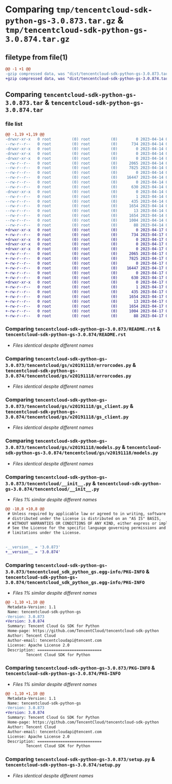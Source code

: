 # Comparing `tmp/tencentcloud-sdk-python-gs-3.0.873.tar.gz` & `tmp/tencentcloud-sdk-python-gs-3.0.874.tar.gz`

## filetype from file(1)

```diff
@@ -1 +1 @@
-gzip compressed data, was "dist/tencentcloud-sdk-python-gs-3.0.873.tar", last modified: Fri Apr 14 00:38:17 2023, max compression
+gzip compressed data, was "dist/tencentcloud-sdk-python-gs-3.0.874.tar", last modified: Mon Apr 17 00:31:03 2023, max compression
```

## Comparing `tencentcloud-sdk-python-gs-3.0.873.tar` & `tencentcloud-sdk-python-gs-3.0.874.tar`

### file list

```diff
@@ -1,19 +1,19 @@
-drwxr-xr-x   0 root         (0) root         (0)        0 2023-04-14 00:38:17.000000 tencentcloud-sdk-python-gs-3.0.873/
--rw-r--r--   0 root         (0) root         (0)      734 2023-04-14 00:38:17.000000 tencentcloud-sdk-python-gs-3.0.873/README.rst
-drwxr-xr-x   0 root         (0) root         (0)        0 2023-04-14 00:38:17.000000 tencentcloud-sdk-python-gs-3.0.873/tencentcloud/
-drwxr-xr-x   0 root         (0) root         (0)        0 2023-04-14 00:38:17.000000 tencentcloud-sdk-python-gs-3.0.873/tencentcloud/gs/
-drwxr-xr-x   0 root         (0) root         (0)        0 2023-04-14 00:38:17.000000 tencentcloud-sdk-python-gs-3.0.873/tencentcloud/gs/v20191118/
--rw-r--r--   0 root         (0) root         (0)     2065 2023-04-14 00:38:17.000000 tencentcloud-sdk-python-gs-3.0.873/tencentcloud/gs/v20191118/errorcodes.py
--rw-r--r--   0 root         (0) root         (0)     7825 2023-04-14 00:38:17.000000 tencentcloud-sdk-python-gs-3.0.873/tencentcloud/gs/v20191118/gs_client.py
--rw-r--r--   0 root         (0) root         (0)        0 2023-04-14 00:38:17.000000 tencentcloud-sdk-python-gs-3.0.873/tencentcloud/gs/v20191118/__init__.py
--rw-r--r--   0 root         (0) root         (0)    16447 2023-04-14 00:38:17.000000 tencentcloud-sdk-python-gs-3.0.873/tencentcloud/gs/v20191118/models.py
--rw-r--r--   0 root         (0) root         (0)        0 2023-04-14 00:38:17.000000 tencentcloud-sdk-python-gs-3.0.873/tencentcloud/gs/__init__.py
--rw-r--r--   0 root         (0) root         (0)      630 2023-04-14 00:38:17.000000 tencentcloud-sdk-python-gs-3.0.873/tencentcloud/__init__.py
-drwxr-xr-x   0 root         (0) root         (0)        0 2023-04-14 00:38:17.000000 tencentcloud-sdk-python-gs-3.0.873/tencentcloud_sdk_python_gs.egg-info/
--rw-r--r--   0 root         (0) root         (0)        1 2023-04-14 00:38:17.000000 tencentcloud-sdk-python-gs-3.0.873/tencentcloud_sdk_python_gs.egg-info/dependency_links.txt
--rw-r--r--   0 root         (0) root         (0)      435 2023-04-14 00:38:17.000000 tencentcloud-sdk-python-gs-3.0.873/tencentcloud_sdk_python_gs.egg-info/SOURCES.txt
--rw-r--r--   0 root         (0) root         (0)     1654 2023-04-14 00:38:17.000000 tencentcloud-sdk-python-gs-3.0.873/tencentcloud_sdk_python_gs.egg-info/PKG-INFO
--rw-r--r--   0 root         (0) root         (0)       13 2023-04-14 00:38:17.000000 tencentcloud-sdk-python-gs-3.0.873/tencentcloud_sdk_python_gs.egg-info/top_level.txt
--rw-r--r--   0 root         (0) root         (0)     1654 2023-04-14 00:38:17.000000 tencentcloud-sdk-python-gs-3.0.873/PKG-INFO
--rw-r--r--   0 root         (0) root         (0)     1004 2023-04-14 00:38:17.000000 tencentcloud-sdk-python-gs-3.0.873/setup.py
--rw-r--r--   0 root         (0) root         (0)       88 2023-04-14 00:38:17.000000 tencentcloud-sdk-python-gs-3.0.873/setup.cfg
+drwxr-xr-x   0 root         (0) root         (0)        0 2023-04-17 00:31:03.000000 tencentcloud-sdk-python-gs-3.0.874/
+-rw-r--r--   0 root         (0) root         (0)      734 2023-04-17 00:31:02.000000 tencentcloud-sdk-python-gs-3.0.874/README.rst
+drwxr-xr-x   0 root         (0) root         (0)        0 2023-04-17 00:31:03.000000 tencentcloud-sdk-python-gs-3.0.874/tencentcloud/
+drwxr-xr-x   0 root         (0) root         (0)        0 2023-04-17 00:31:03.000000 tencentcloud-sdk-python-gs-3.0.874/tencentcloud/gs/
+drwxr-xr-x   0 root         (0) root         (0)        0 2023-04-17 00:31:03.000000 tencentcloud-sdk-python-gs-3.0.874/tencentcloud/gs/v20191118/
+-rw-r--r--   0 root         (0) root         (0)     2065 2023-04-17 00:31:02.000000 tencentcloud-sdk-python-gs-3.0.874/tencentcloud/gs/v20191118/errorcodes.py
+-rw-r--r--   0 root         (0) root         (0)     7825 2023-04-17 00:31:02.000000 tencentcloud-sdk-python-gs-3.0.874/tencentcloud/gs/v20191118/gs_client.py
+-rw-r--r--   0 root         (0) root         (0)        0 2023-04-17 00:31:02.000000 tencentcloud-sdk-python-gs-3.0.874/tencentcloud/gs/v20191118/__init__.py
+-rw-r--r--   0 root         (0) root         (0)    16447 2023-04-17 00:31:02.000000 tencentcloud-sdk-python-gs-3.0.874/tencentcloud/gs/v20191118/models.py
+-rw-r--r--   0 root         (0) root         (0)        0 2023-04-17 00:31:02.000000 tencentcloud-sdk-python-gs-3.0.874/tencentcloud/gs/__init__.py
+-rw-r--r--   0 root         (0) root         (0)      630 2023-04-17 00:31:02.000000 tencentcloud-sdk-python-gs-3.0.874/tencentcloud/__init__.py
+drwxr-xr-x   0 root         (0) root         (0)        0 2023-04-17 00:31:03.000000 tencentcloud-sdk-python-gs-3.0.874/tencentcloud_sdk_python_gs.egg-info/
+-rw-r--r--   0 root         (0) root         (0)        1 2023-04-17 00:31:03.000000 tencentcloud-sdk-python-gs-3.0.874/tencentcloud_sdk_python_gs.egg-info/dependency_links.txt
+-rw-r--r--   0 root         (0) root         (0)      435 2023-04-17 00:31:03.000000 tencentcloud-sdk-python-gs-3.0.874/tencentcloud_sdk_python_gs.egg-info/SOURCES.txt
+-rw-r--r--   0 root         (0) root         (0)     1654 2023-04-17 00:31:03.000000 tencentcloud-sdk-python-gs-3.0.874/tencentcloud_sdk_python_gs.egg-info/PKG-INFO
+-rw-r--r--   0 root         (0) root         (0)       13 2023-04-17 00:31:03.000000 tencentcloud-sdk-python-gs-3.0.874/tencentcloud_sdk_python_gs.egg-info/top_level.txt
+-rw-r--r--   0 root         (0) root         (0)     1654 2023-04-17 00:31:03.000000 tencentcloud-sdk-python-gs-3.0.874/PKG-INFO
+-rw-r--r--   0 root         (0) root         (0)     1004 2023-04-17 00:31:02.000000 tencentcloud-sdk-python-gs-3.0.874/setup.py
+-rw-r--r--   0 root         (0) root         (0)       88 2023-04-17 00:31:03.000000 tencentcloud-sdk-python-gs-3.0.874/setup.cfg
```

### Comparing `tencentcloud-sdk-python-gs-3.0.873/README.rst` & `tencentcloud-sdk-python-gs-3.0.874/README.rst`

 * *Files identical despite different names*

### Comparing `tencentcloud-sdk-python-gs-3.0.873/tencentcloud/gs/v20191118/errorcodes.py` & `tencentcloud-sdk-python-gs-3.0.874/tencentcloud/gs/v20191118/errorcodes.py`

 * *Files identical despite different names*

### Comparing `tencentcloud-sdk-python-gs-3.0.873/tencentcloud/gs/v20191118/gs_client.py` & `tencentcloud-sdk-python-gs-3.0.874/tencentcloud/gs/v20191118/gs_client.py`

 * *Files identical despite different names*

### Comparing `tencentcloud-sdk-python-gs-3.0.873/tencentcloud/gs/v20191118/models.py` & `tencentcloud-sdk-python-gs-3.0.874/tencentcloud/gs/v20191118/models.py`

 * *Files identical despite different names*

### Comparing `tencentcloud-sdk-python-gs-3.0.873/tencentcloud/__init__.py` & `tencentcloud-sdk-python-gs-3.0.874/tencentcloud/__init__.py`

 * *Files 1% similar despite different names*

```diff
@@ -10,8 +10,8 @@
 # Unless required by applicable law or agreed to in writing, software
 # distributed under the License is distributed on an "AS IS" BASIS,
 # WITHOUT WARRANTIES OR CONDITIONS OF ANY KIND, either express or implied.
 # See the License for the specific language governing permissions and
 # limitations under the License.
 
 
-__version__ = '3.0.873'
+__version__ = '3.0.874'
```

### Comparing `tencentcloud-sdk-python-gs-3.0.873/tencentcloud_sdk_python_gs.egg-info/PKG-INFO` & `tencentcloud-sdk-python-gs-3.0.874/tencentcloud_sdk_python_gs.egg-info/PKG-INFO`

 * *Files 1% similar despite different names*

```diff
@@ -1,10 +1,10 @@
 Metadata-Version: 1.1
 Name: tencentcloud-sdk-python-gs
-Version: 3.0.873
+Version: 3.0.874
 Summary: Tencent Cloud Gs SDK for Python
 Home-page: https://github.com/TencentCloud/tencentcloud-sdk-python
 Author: Tencent Cloud
 Author-email: tencentcloudapi@tencent.com
 License: Apache License 2.0
 Description: ============================
         Tencent Cloud SDK for Python
```

### Comparing `tencentcloud-sdk-python-gs-3.0.873/PKG-INFO` & `tencentcloud-sdk-python-gs-3.0.874/PKG-INFO`

 * *Files 1% similar despite different names*

```diff
@@ -1,10 +1,10 @@
 Metadata-Version: 1.1
 Name: tencentcloud-sdk-python-gs
-Version: 3.0.873
+Version: 3.0.874
 Summary: Tencent Cloud Gs SDK for Python
 Home-page: https://github.com/TencentCloud/tencentcloud-sdk-python
 Author: Tencent Cloud
 Author-email: tencentcloudapi@tencent.com
 License: Apache License 2.0
 Description: ============================
         Tencent Cloud SDK for Python
```

### Comparing `tencentcloud-sdk-python-gs-3.0.873/setup.py` & `tencentcloud-sdk-python-gs-3.0.874/setup.py`

 * *Files identical despite different names*

